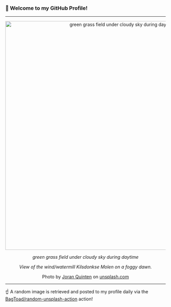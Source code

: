 ### 👋 Welcome to my GitHub Profile!

----

<div align="center">
  <img width="720" src="https://images.unsplash.com/photo-1597649335069-4f12ffca697e?crop=entropy&cs=tinysrgb&fit=max&fm=jpg&ixid=M3w1NTI0OTR8MHwxfHJhbmRvbXx8fHx8fHx8fDE3NTAzMTM3MjF8&ixlib=rb-4.1.0&q=80&w=1080" alt="green grass field under cloudy sky during daytime">
  
  <em>green grass field under cloudy sky during daytime</em>
  
  <em>View of the wind/watermill Kilsdonkse Molen on a foggy dawn.</em>
  
  Photo by [Joran Quinten](https://www.movingpixelsfotografie.nl/howdy-stranger) on [unsplash.com](https://unsplash.com/)
</div>

----

☝️ A random image is retrieved and posted to my profile daily via the [BagToad/random-unsplash-action](https://github.com/BagToad/random-unsplash-action) action!
